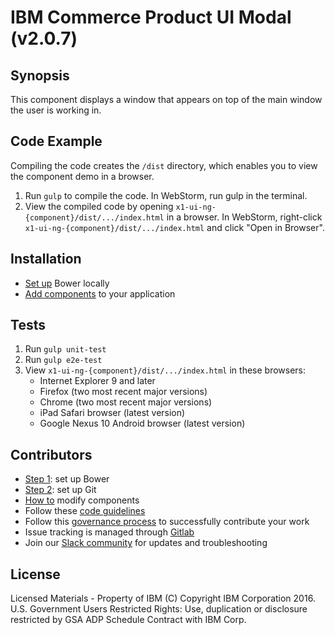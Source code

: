 IBM Commerce Product UI Modal (v2.0.7)
======

## Synopsis
This component displays a window that appears on top of the main window the user is working in.

## Code Example
Compiling the code creates the `/dist` directory, which enables you to view the component demo in a browser.
1. Run `gulp` to compile the code. In WebStorm, run gulp in the terminal.
2. View the compiled code by opening `x1-ui-ng-{component}/dist/.../index.html` in a browser. In
WebStorm, right-click `x1-ui-ng-{component}/dist/.../index.html` and click "Open in Browser".

## Installation
- [Set up](http://x1showcase.emmlabs.ibm.com/#/developers/setup-all) Bower locally
- [Add components](http://x1showcase.emmlabs.ibm.com/#/developers/using-components) to your
application

## Tests
1. Run `gulp unit-test`
2. Run `gulp e2e-test`
3. View `x1-ui-ng-{component}/dist/.../index.html` in these browsers:
	* Internet Explorer 9 and later
	* Firefox (two most recent major versions)
	* Chrome (two most recent major versions)
	* iPad Safari browser (latest version)
	* Google Nexus 10 Android browser (latest version)

## Contributors
- [Step 1](http://x1showcase.emmlabs.ibm.com/#/developers/setup-all): set up Bower
- [Step 2](http://x1showcase.emmlabs.ibm.com/#/developers/contrib-setup): set up Git
- [How to](http://x1showcase.emmlabs.ibm.com/#/developers/modifying-components) modify components
- Follow these [code guidelines](http://x1showcase.emmlabs.ibm.com/#/developers/coding-guidelines)
- Follow this [governance process](http://x1showcase.emmlabs.ibm.com/#/developers/governance) to
successfully contribute your work
- Issue tracking is managed through [Gitlab](https://gitlabhost.rtp.raleigh.ibm.com/groups/commerce-ui/issues)
- Join our [Slack community](https://peretz.slack.com/) for updates and troubleshooting

## License
Licensed Materials - Property of IBM (C) Copyright IBM Corporation 2016. U.S. Government Users
Restricted Rights: Use, duplication or disclosure restricted by GSA ADP Schedule Contract with
IBM Corp.